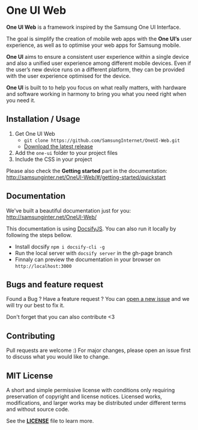 
# One UI Web

**One UI Web** is a framework inspired by the Samsung One UI Interface.

The goal is simplify the creation of mobile web apps with the **One UI’s** user experience, as well as to optimise your web apps for Samsung mobile.

**One UI** aims to ensure a consistent user experience within a single device and also a unified user experience among different mobile devices. Even if the user’s new device runs on a different platform, they can be provided with the user experience optimised for the device.

**One UI** is built to to help you focus on what really matters, with hardware and software working in harmony to bring you what you need right when you need it.

## Installation / Usage

1. Get One UI Web
	* ```git clone https://github.com/SamsungInternet/OneUI-Web.git``` 
	* [Download the latest release](https://github.com/SamsungInternet/OneUI-Web/releases/latest)
2. Add the `one-ui` folder to your project files
3. Include the CSS in your project

Please also check the **Getting started** part in the documentation: http://samsunginter.net/OneUI-Web/#/getting-started/quickstart


## Documentation

We've built a beautiful documentation just for you: http://samsunginter.net/OneUI-Web/

This documentation is using [DocsifyJS](https://github.com/docsifyjs/docsify).
You can also run it locally by following the steps bellow.

* Install docsify ```npm i docsify-cli -g```
* Run the local server with  ```docsify server``` in the gh-page branch
* Finnaly can preview the documentation in your browser on `http://localhost:3000`

## Bugs and feature request 

Found a Bug ? Have a feature request ?
You can [open a new issue](https://github.com/SamsungInternet/OneUI-Web/issues/new) and we will try our best to fix it.

Don't forget that you can also contribute <3

## Contributing

Pull requests are welcome :)
For major changes, please open an issue first to discuss what you would like to change.


## MIT License

A short and simple permissive license with conditions only requiring preservation of copyright and license notices.
Licensed works, modifications, and larger works may be distributed under different terms and without source code.

See the **[LICENSE](https://github.com/SamsungInternet/OneUI-Web/blob/master/LICENSE)** file to learn more.
